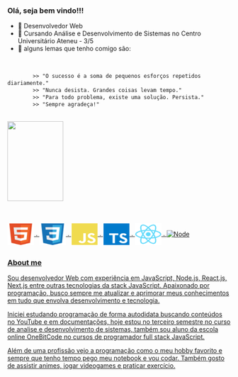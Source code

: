 ### Olá, seja bem vindo!!!

- 🌱 Desenvolvedor Web
- 📘 Cursando Análise e Desenvolvimento de Sistemas no Centro Universitário Ateneu - 3/5
- 💎 alguns lemas que tenho comigo são:
  
<br>

            >> "O sucesso é a soma de pequenos esforços repetidos diariamente."
            >> "Nunca desista. Grandes coisas levam tempo."
            >> "Para todo problema, existe uma solução. Persista."
            >> "Sempre agradeça!"

<br>

<div>
  <a href="https://beacons.ai/marcelooliver" target="_blank" rel="noopener noreferrer" />
  <img height="180em" width="50%" src="https://github-readme-stats.vercel.app/api?username=marcelooliveira1999&show_icons=true&theme=transparent" />
</div>

##

<br>

<div style="display: inline_block">
  <img align="center" alt="HTML" height="50" width="60" src="https://raw.githubusercontent.com/devicons/devicon/master/icons/html5/html5-original.svg"> . 
  <img align="center" alt="CSS" height="50" width="60" src="https://raw.githubusercontent.com/devicons/devicon/master/icons/css3/css3-original.svg"> . 
  <img align="center" alt="Javascript" height="50" width="60" src="https://raw.githubusercontent.com/devicons/devicon/master/icons/javascript/javascript-plain.svg"> . 
  <img align="center" alt="Typescript" height="50" width="60" src="https://raw.githubusercontent.com/devicons/devicon/master/icons/typescript/typescript-plain.svg"> . 
  <img align="center" alt="React" height="50" width="60" src="https://raw.githubusercontent.com/devicons/devicon/master/icons/react/react-original.svg"> . 
  <img align="center" alt="Node" height="50" width="60" src="https://cdn.jsdelivr.net/gh/devicons/devicon/icons/nodejs/nodejs-original.svg" />
<!--   <img align="center" alt="Next" height="50" width="50" src="https://raw.githubusercontent.com/get-icon/geticon/master/icons/nextjs-icon.svg" /> . 
  <img align="center" alt="Electron" height="50" width="50" src="https://www.electronjs.org/assets/img/logo.svg" /> . 
  <img align="center" alt="PostgreSQL" height="60" width="55" src="https://user-images.githubusercontent.com/25181517/117208740-bfb78400-adf5-11eb-97bb-09072b6bedfc.png" /> . 
  <img align="center" alt="MongoDB" height="50" width="60" src="https://user-images.githubusercontent.com/25181517/182884177-d48a8579-2cd0-447a-b9a6-ffc7cb02560e.png" /> -->
    
</div>

##

<h3>About me</h3>
<p>Sou desenvolvedor Web com experiência em JavaScript, Node.js, React.js, Next.js entre outras tecnologias da stack JavaScript. Apaixonado por programação, busco sempre me atualizar e aprimorar meus conhecimentos em tudo que envolva desenvolvimento e tecnologia.

Iniciei estudando programação de forma autodidata buscando conteúdos no YouTube e em documentações, hoje estou no terceiro semestre no curso de analise e desenvolvimento de sistemas, também sou aluno da escola online OneBitCode no cursos de programador full stack JavaScript.

Além de uma profissão vejo a programação como o meu hobby favorito e sempre que tenho tempo pego meu notebook e vou codar. Também gosto de assistir animes, jogar videogames e praticar exercício.
</p>
